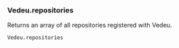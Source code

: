 ### Vedeu.repositories
Returns an array of all repositories registered with Vedeu.

    Vedeu.repositories
